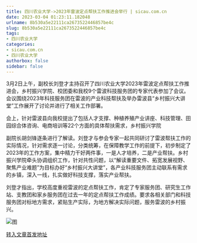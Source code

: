 ```yaml
---
title: 四川农业大学->2023年雷波定点帮扶工作推进会举行 | sicau.com.cn
date: 2023-03-04 01:23:11.182048
urlname: 8b530a5e22111ca2673522446857be4c
slug: 8b530a5e22111ca2673522446857be4c
tags: 
- 四川农业大学
categories:
- sicau.com.cn
- 四川农业大学
authorbox: false
sidebar: false
---
```

3月2日上午，副校长刘登才主持召开了四川农业大学2023年雷波定点帮扶工作推进会，乡村振兴学院、校团委和我校9个雷波科技服务团的专家代表参加了会议。会议围绕2023年科技服务团在雷波的产业科技帮扶及举办雷波县“乡村振兴大讲堂”工作展开了讨论并进行了相关工作部署。

会上，针对雷波县向我校提出了包括人才支撑、种植养殖产业讲座、科技管理、田园综合体咨询、电商培训等22个方面的具体帮扶需求，乡村振兴学院
<!--more-->
副院长胡剑锋逐条进行了解读。刘登才与参会专家一起共同研讨了雷波帮扶工作的实际情况，针对需求逐一讨论，分类统筹，在保障教学工作的前提下，初步制定了2023年的工作方案，集中精力干好两件事，一是人才培养，二是产业帮扶。乡村振兴学院牵头协调组织工作，针对共性问题，以“解读重要文件、拓宽发展视野、聚焦产业难题”为目标办好“乡村振兴大讲堂”，各产业科技服务团主动联系有需求的乡镇，深入一线，扎实做好科技支撑，落实产业帮扶。

刘登才指出，学校高度重视雷波的定点帮扶工作，肯定了专家服务团、研究生工作站、支教团和家乡服务团在过去一年的定点帮扶工作成绩。要求各相关部门和科技服务团对标地方需求，紧贴生产实际，为地方解决实际问题，服务雷波的乡村振兴。

![图](https://news.sicau.edu.cn/__local/7/58/6B/B8D60E27A63443DE8DA81152114_30E60E22_115795.png)

[转入文章首发地址](https://news.sicau.edu.cn/info/1078/71166.htm)